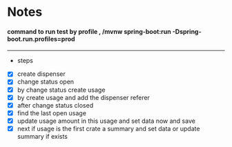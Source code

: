 # Notes

#### command to run test by profile , /mvnw spring-boot:run -Dspring-boot.run.profiles=prod


---

* steps

* [X] create dispenser
* [X] change status open
* [X] by change status create usage
* [x] by create usage and  add the dispenser referer
* [x] after change status closed
* [x] find the last open usage
* [x] update usage amount in this usage and set data now and save
* [x] next if usage is the first crate a summary and set data or update summary if exists
